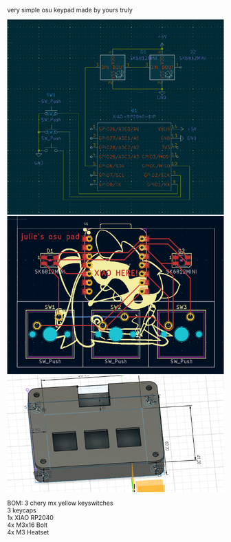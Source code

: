 very simple osu keypad made by yours truly  

![alt text](image.png)
![alt text](image-1.png)
![alt text](image-2.png)

BOM:
3 chery mx yellow keyswitches  
3 keycaps   
1x XIAO RP2040            
4x M3x16 Bolt                 
4x M3 Heatset       
